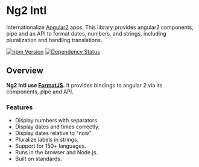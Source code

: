 Ng2 Intl
==========

Internationalize [Angular2][] apps. This library provides angular2 components, pipe and an API to format dates, numbers, and strings, including pluralization and handling translations.

[![npm Version][npm-badge]][npm]
[![Dependency Status][david-badge]][david]

Overview
--------

**Ng2 Intl use [FormatJS][].** It provides bindings to angular 2 via its components, pipe and API.

### Features

- Display numbers with separators.
- Display dates and times correctly.
- Display dates relative to "now".
- Pluralize labels in strings.
- Support for 150+ languages.
- Runs in the browser and Node.js.
- Built on standards.


[npm]: https://www.npmjs.org/package/ng2-intl
[npm-badge]: https://img.shields.io/npm/v/ng2-intl.svg?style=flat-square
[david]: https://david-dm.org/eyolas/ng2-intl
[david-badge]: https://img.shields.io/david/eyolas/ng2-intl.svg?style=flat-square
[travis]: https://travis-ci.org/eyolas/ng2-intl
[travis-badge]: https://img.shields.io/travis/eyolas/ng2-intl/master.svg?style=flat-square
[Angular2]: https://angular.io/
[FormatJS]: http://formatjs.io/
[FormatJS GitHub]: http://formatjs.io/github/
[Documentation]: https://github.com/eyolas/ng2-intl/wiki
[Getting Started]: https://github.com/eyolas/ng2-intl/wiki#getting-started
[Examples]: https://github.com/eyolas/ng2-intl/tree/master/examples
[CONTRIBUTING]: https://github.com/eyolas/ng2-intl/blob/master/CONTRIBUTING.md
[LICENSE file]: https://github.com/eyolas/ng2-intl/blob/master/LICENSE.md
